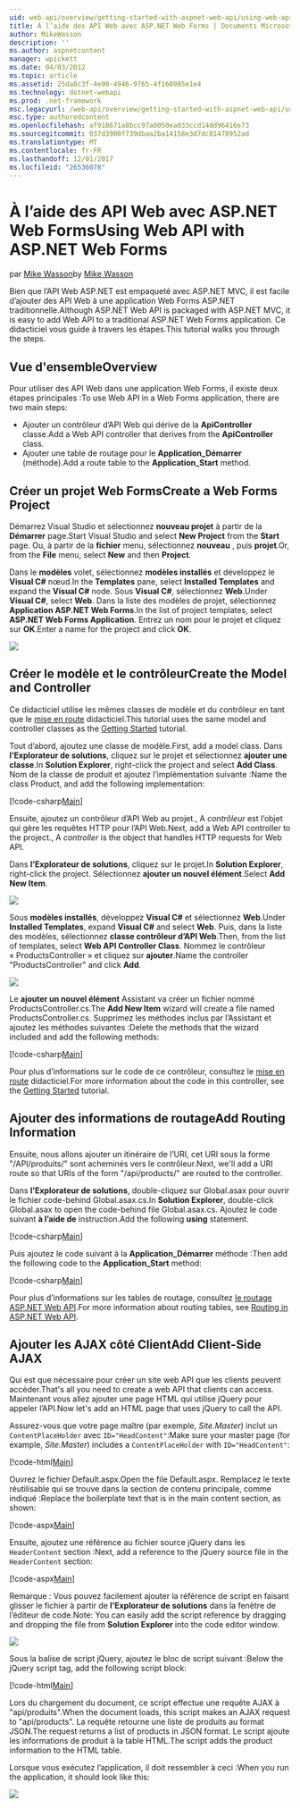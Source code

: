 ```yaml
---
uid: web-api/overview/getting-started-with-aspnet-web-api/using-web-api-with-aspnet-web-forms
title: À l’aide des API Web avec ASP.NET Web Forms | Documents Microsoft
author: MikeWasson
description: ''
ms.author: aspnetcontent
manager: wpickett
ms.date: 04/03/2012
ms.topic: article
ms.assetid: 25da8c3f-4e90-4946-9765-4f160985e1e4
ms.technology: dotnet-webapi
ms.prod: .net-framework
msc.legacyurl: /web-api/overview/getting-started-with-aspnet-web-api/using-web-api-with-aspnet-web-forms
msc.type: authoredcontent
ms.openlocfilehash: af918671a8bcc97a0050ea033ccd14dd96416e73
ms.sourcegitcommit: 037d3900f739dbaa2ba14158e3d7dc81478952ad
ms.translationtype: MT
ms.contentlocale: fr-FR
ms.lasthandoff: 12/01/2017
ms.locfileid: "26536078"
---
```

<a name="using-web-api-with-aspnet-web-forms"></a><span data-ttu-id="4726b-102">À l’aide des API Web avec ASP.NET Web Forms</span><span class="sxs-lookup"><span data-stu-id="4726b-102">Using Web API with ASP.NET Web Forms</span></span>
====================
<span data-ttu-id="4726b-103">par [Mike Wasson](https://github.com/MikeWasson)</span><span class="sxs-lookup"><span data-stu-id="4726b-103">by [Mike Wasson](https://github.com/MikeWasson)</span></span>

<span data-ttu-id="4726b-104">Bien que l’API Web ASP.NET est empaqueté avec ASP.NET MVC, il est facile d’ajouter des API Web à une application Web Forms ASP.NET traditionnelle.</span><span class="sxs-lookup"><span data-stu-id="4726b-104">Although ASP.NET Web API is packaged with ASP.NET MVC, it is easy to add Web API to a traditional ASP.NET Web Forms application.</span></span> <span data-ttu-id="4726b-105">Ce didacticiel vous guide à travers les étapes.</span><span class="sxs-lookup"><span data-stu-id="4726b-105">This tutorial walks you through the steps.</span></span>

## <a name="overview"></a><span data-ttu-id="4726b-106">Vue d'ensemble</span><span class="sxs-lookup"><span data-stu-id="4726b-106">Overview</span></span>

<span data-ttu-id="4726b-107">Pour utiliser des API Web dans une application Web Forms, il existe deux étapes principales :</span><span class="sxs-lookup"><span data-stu-id="4726b-107">To use Web API in a Web Forms application, there are two main steps:</span></span>

- <span data-ttu-id="4726b-108">Ajouter un contrôleur d’API Web qui dérive de la **ApiController** classe.</span><span class="sxs-lookup"><span data-stu-id="4726b-108">Add a Web API controller that derives from the **ApiController** class.</span></span>
- <span data-ttu-id="4726b-109">Ajouter une table de routage pour le **Application\_Démarrer** (méthode).</span><span class="sxs-lookup"><span data-stu-id="4726b-109">Add a route table to the **Application\_Start** method.</span></span>

## <a name="create-a-web-forms-project"></a><span data-ttu-id="4726b-110">Créer un projet Web Forms</span><span class="sxs-lookup"><span data-stu-id="4726b-110">Create a Web Forms Project</span></span>

<span data-ttu-id="4726b-111">Démarrez Visual Studio et sélectionnez **nouveau projet** à partir de la **Démarrer** page.</span><span class="sxs-lookup"><span data-stu-id="4726b-111">Start Visual Studio and select **New Project** from the **Start** page.</span></span> <span data-ttu-id="4726b-112">Ou, à partir de la **fichier** menu, sélectionnez **nouveau** , puis **projet**.</span><span class="sxs-lookup"><span data-stu-id="4726b-112">Or, from the **File** menu, select **New** and then **Project**.</span></span>

<span data-ttu-id="4726b-113">Dans le **modèles** volet, sélectionnez **modèles installés** et développez le **Visual C#** nœud.</span><span class="sxs-lookup"><span data-stu-id="4726b-113">In the **Templates** pane, select **Installed Templates** and expand the **Visual C#** node.</span></span> <span data-ttu-id="4726b-114">Sous **Visual C#**, sélectionnez **Web**.</span><span class="sxs-lookup"><span data-stu-id="4726b-114">Under **Visual C#**, select **Web**.</span></span> <span data-ttu-id="4726b-115">Dans la liste des modèles de projet, sélectionnez **Application ASP.NET Web Forms**.</span><span class="sxs-lookup"><span data-stu-id="4726b-115">In the list of project templates, select **ASP.NET Web Forms Application**.</span></span> <span data-ttu-id="4726b-116">Entrez un nom pour le projet et cliquez sur **OK**.</span><span class="sxs-lookup"><span data-stu-id="4726b-116">Enter a name for the project and click **OK**.</span></span>

![](using-web-api-with-aspnet-web-forms/_static/image1.png)

## <a name="create-the-model-and-controller"></a><span data-ttu-id="4726b-117">Créer le modèle et le contrôleur</span><span class="sxs-lookup"><span data-stu-id="4726b-117">Create the Model and Controller</span></span>

<span data-ttu-id="4726b-118">Ce didacticiel utilise les mêmes classes de modèle et du contrôleur en tant que le [mise en route](tutorial-your-first-web-api.md) didacticiel.</span><span class="sxs-lookup"><span data-stu-id="4726b-118">This tutorial uses the same model and controller classes as the [Getting Started](tutorial-your-first-web-api.md) tutorial.</span></span>

<span data-ttu-id="4726b-119">Tout d’abord, ajoutez une classe de modèle.</span><span class="sxs-lookup"><span data-stu-id="4726b-119">First, add a model class.</span></span> <span data-ttu-id="4726b-120">Dans **l’Explorateur de solutions**, cliquez sur le projet et sélectionnez **ajouter une classe**.</span><span class="sxs-lookup"><span data-stu-id="4726b-120">In **Solution Explorer**, right-click the project and select **Add Class**.</span></span> <span data-ttu-id="4726b-121">Nom de la classe de produit et ajoutez l’implémentation suivante :</span><span class="sxs-lookup"><span data-stu-id="4726b-121">Name the class Product, and add the following implementation:</span></span>

[!code-csharp[Main](using-web-api-with-aspnet-web-forms/samples/sample1.cs)]

<span data-ttu-id="4726b-122">Ensuite, ajoutez un contrôleur d’API Web au projet., A *contrôleur* est l’objet qui gère les requêtes HTTP pour l’API Web.</span><span class="sxs-lookup"><span data-stu-id="4726b-122">Next, add a Web API controller to the project., A *controller* is the object that handles HTTP requests for Web API.</span></span>

<span data-ttu-id="4726b-123">Dans **l’Explorateur de solutions**, cliquez sur le projet.</span><span class="sxs-lookup"><span data-stu-id="4726b-123">In **Solution Explorer**, right-click the project.</span></span> <span data-ttu-id="4726b-124">Sélectionnez **ajouter un nouvel élément**.</span><span class="sxs-lookup"><span data-stu-id="4726b-124">Select **Add New Item**.</span></span>

![](using-web-api-with-aspnet-web-forms/_static/image2.png)

<span data-ttu-id="4726b-125">Sous **modèles installés**, développez **Visual C#** et sélectionnez **Web**.</span><span class="sxs-lookup"><span data-stu-id="4726b-125">Under **Installed Templates**, expand **Visual C#** and select **Web**.</span></span> <span data-ttu-id="4726b-126">Puis, dans la liste des modèles, sélectionnez **classe contrôleur d’API Web**.</span><span class="sxs-lookup"><span data-stu-id="4726b-126">Then, from the list of templates, select **Web API Controller Class**.</span></span> <span data-ttu-id="4726b-127">Nommez le contrôleur « ProductsController » et cliquez sur **ajouter**.</span><span class="sxs-lookup"><span data-stu-id="4726b-127">Name the controller "ProductsController" and click **Add**.</span></span>

![](using-web-api-with-aspnet-web-forms/_static/image3.png)

<span data-ttu-id="4726b-128">Le **ajouter un nouvel élément** Assistant va créer un fichier nommé ProductsController.cs.</span><span class="sxs-lookup"><span data-stu-id="4726b-128">The **Add New Item** wizard will create a file named ProductsController.cs.</span></span> <span data-ttu-id="4726b-129">Supprimez les méthodes inclus par l’Assistant et ajoutez les méthodes suivantes :</span><span class="sxs-lookup"><span data-stu-id="4726b-129">Delete the methods that the wizard included and add the following methods:</span></span>

[!code-csharp[Main](using-web-api-with-aspnet-web-forms/samples/sample2.cs)]

<span data-ttu-id="4726b-130">Pour plus d’informations sur le code de ce contrôleur, consultez le [mise en route](tutorial-your-first-web-api.md) didacticiel.</span><span class="sxs-lookup"><span data-stu-id="4726b-130">For more information about the code in this controller, see the [Getting Started](tutorial-your-first-web-api.md) tutorial.</span></span>

## <a name="add-routing-information"></a><span data-ttu-id="4726b-131">Ajouter des informations de routage</span><span class="sxs-lookup"><span data-stu-id="4726b-131">Add Routing Information</span></span>

<span data-ttu-id="4726b-132">Ensuite, nous allons ajouter un itinéraire de l’URI, cet URI sous la forme &quot;/API/produits/&quot; sont acheminés vers le contrôleur.</span><span class="sxs-lookup"><span data-stu-id="4726b-132">Next, we'll add a URI route so that URIs of the form &quot;/api/products/&quot; are routed to the controller.</span></span>

<span data-ttu-id="4726b-133">Dans **l’Explorateur de solutions**, double-cliquez sur Global.asax pour ouvrir le fichier code-behind Global.asax.cs.</span><span class="sxs-lookup"><span data-stu-id="4726b-133">In **Solution Explorer**, double-click Global.asax to open the code-behind file Global.asax.cs.</span></span> <span data-ttu-id="4726b-134">Ajoutez le code suivant **à l’aide de** instruction.</span><span class="sxs-lookup"><span data-stu-id="4726b-134">Add the following **using** statement.</span></span>

[!code-csharp[Main](using-web-api-with-aspnet-web-forms/samples/sample3.cs)]

<span data-ttu-id="4726b-135">Puis ajoutez le code suivant à la **Application\_Démarrer** méthode :</span><span class="sxs-lookup"><span data-stu-id="4726b-135">Then add the following code to the **Application\_Start** method:</span></span>

[!code-csharp[Main](using-web-api-with-aspnet-web-forms/samples/sample4.cs)]

<span data-ttu-id="4726b-136">Pour plus d’informations sur les tables de routage, consultez [le routage ASP.NET Web API](../web-api-routing-and-actions/routing-in-aspnet-web-api.md).</span><span class="sxs-lookup"><span data-stu-id="4726b-136">For more information about routing tables, see [Routing in ASP.NET Web API](../web-api-routing-and-actions/routing-in-aspnet-web-api.md).</span></span>

## <a name="add-client-side-ajax"></a><span data-ttu-id="4726b-137">Ajouter les AJAX côté Client</span><span class="sxs-lookup"><span data-stu-id="4726b-137">Add Client-Side AJAX</span></span>

<span data-ttu-id="4726b-138">Qui est que nécessaire pour créer un site web API que les clients peuvent accéder.</span><span class="sxs-lookup"><span data-stu-id="4726b-138">That's all you need to create a web API that clients can access.</span></span> <span data-ttu-id="4726b-139">Maintenant vous allez ajouter une page HTML qui utilise jQuery pour appeler l’API.</span><span class="sxs-lookup"><span data-stu-id="4726b-139">Now let's add an HTML page that uses jQuery to call the API.</span></span>

<span data-ttu-id="4726b-140">Assurez-vous que votre page maître (par exemple, *Site.Master*) inclut un `ContentPlaceHolder` avec `ID="HeadContent"`:</span><span class="sxs-lookup"><span data-stu-id="4726b-140">Make sure your master page (for example, *Site.Master*) includes a `ContentPlaceHolder` with `ID="HeadContent"`:</span></span>

[!code-html[Main](using-web-api-with-aspnet-web-forms/samples/sample8.html)]

<span data-ttu-id="4726b-141">Ouvrez le fichier Default.aspx.</span><span class="sxs-lookup"><span data-stu-id="4726b-141">Open the file Default.aspx.</span></span> <span data-ttu-id="4726b-142">Remplacez le texte réutilisable qui se trouve dans la section de contenu principale, comme indiqué :</span><span class="sxs-lookup"><span data-stu-id="4726b-142">Replace the boilerplate text that is in the main content section, as shown:</span></span>

[!code-aspx[Main](using-web-api-with-aspnet-web-forms/samples/sample5.aspx)]

<span data-ttu-id="4726b-143">Ensuite, ajoutez une référence au fichier source jQuery dans les `HeaderContent` section :</span><span class="sxs-lookup"><span data-stu-id="4726b-143">Next, add a reference to the jQuery source file in the `HeaderContent` section:</span></span>

[!code-aspx[Main](using-web-api-with-aspnet-web-forms/samples/sample6.aspx?highlight=2)]

<span data-ttu-id="4726b-144">Remarque : Vous pouvez facilement ajouter la référence de script en faisant glisser le fichier à partir de **l’Explorateur de solutions** dans la fenêtre de l’éditeur de code.</span><span class="sxs-lookup"><span data-stu-id="4726b-144">Note: You can easily add the script reference by dragging and dropping the file from **Solution Explorer** into the code editor window.</span></span>

![](using-web-api-with-aspnet-web-forms/_static/image4.png)

<span data-ttu-id="4726b-145">Sous la balise de script jQuery, ajoutez le bloc de script suivant :</span><span class="sxs-lookup"><span data-stu-id="4726b-145">Below the jQuery script tag, add the following script block:</span></span>

[!code-html[Main](using-web-api-with-aspnet-web-forms/samples/sample7.html)]

<span data-ttu-id="4726b-146">Lors du chargement du document, ce script effectue une requête AJAX à &quot;api/produits&quot;.</span><span class="sxs-lookup"><span data-stu-id="4726b-146">When the document loads, this script makes an AJAX request to &quot;api/products&quot;.</span></span> <span data-ttu-id="4726b-147">La requête retourne une liste de produits au format JSON.</span><span class="sxs-lookup"><span data-stu-id="4726b-147">The request returns a list of products in JSON format.</span></span> <span data-ttu-id="4726b-148">Le script ajoute les informations de produit à la table HTML.</span><span class="sxs-lookup"><span data-stu-id="4726b-148">The script adds the product information to the HTML table.</span></span>

<span data-ttu-id="4726b-149">Lorsque vous exécutez l’application, il doit ressembler à ceci :</span><span class="sxs-lookup"><span data-stu-id="4726b-149">When you run the application, it should look like this:</span></span>

![](using-web-api-with-aspnet-web-forms/_static/image5.png)
